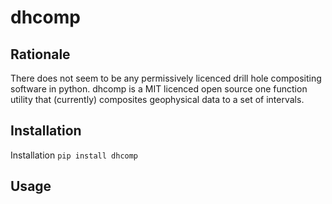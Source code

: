 # dhcomp

## Rationale
There does not seem to be any permissively licenced drill hole compositing software in python.
dhcomp is a MIT licenced open source one function utility that (currently) composites geophysical data to a set of intervals.


## Installation
Installation
```pip install dhcomp```

## Usage

```